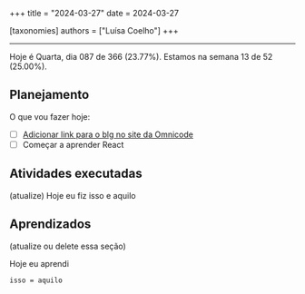 +++
title = "2024-03-27"
date = 2024-03-27

[taxonomies]
authors = ["Luísa Coelho"]
+++

---

Hoje é Quarta, dia 087 de 366 (23.77%). Estamos na semana 13 de 52 (25.00%).

## Planejamento

O que vou fazer hoje:

- [ ] [Adicionar link para o blg no site da Omnicode](https://github.com/OmnicodeSolutions/website/issues/119)
- [ ] Começar a aprender React

## Atividades executadas

(atualize) Hoje eu fiz isso e aquilo

## Aprendizados

(atualize ou delete essa seção)

Hoje eu aprendi
```
isso = aquilo
```
